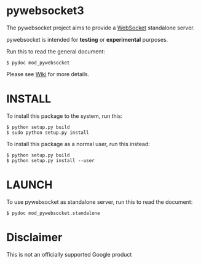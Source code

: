 
# pywebsocket3 #

The pywebsocket project aims to provide a [WebSocket](https://tools.ietf.org/html/rfc6455) standalone server.

pywebsocket is intended for **testing** or **experimental** purposes.

Run this to read the general document:
```
$ pydoc mod_pywebsocket
```

Please see [Wiki](../../wiki) for more details.

# INSTALL #

To install this package to the system, run this:
```
$ python setup.py build
$ sudo python setup.py install
```

To install this package as a normal user, run this instead:

```
$ python setup.py build
$ python setup.py install --user
```
# LAUNCH #

To use pywebsocket as standalone server, run this to read the document:
```
$ pydoc mod_pywebsocket.standalone
```
# Disclaimer #
This is not an officially supported Google product
